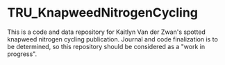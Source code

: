# TRU_KnapweedNitrogenCycling

This is a code and data repository for Kaitlyn Van der Zwan's spotted knapweed nitrogen cycling publication. Journal and code finalization is to be determined, so this repository should be considered as a "work in progress".
